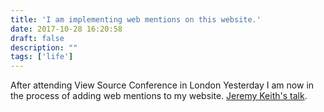 ```yaml
---
title: 'I am implementing web mentions on this website.'
date: 2017-10-28 16:20:58
draft: false
description: ""
tags: ['life']
---
```


After attending View Source Conference in London Yesterday I am now in the process of adding web mentions to my website. [Jeremy Keith's talk](https://viewsourceconf.org/london-2017/#building-blocks_summary).
